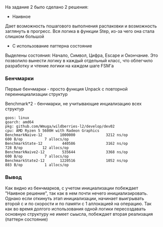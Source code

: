 На задание 2 было сделано 2 решения:
* Наивное

Дает возможность пошагового выполнения распаковки и возможность заглянуть в прогресс. Вся логика в функции Step, из-за чего она стала слишком большой

* С использование паттерна состояние

Выделены состояния: Начало, Символ, Цифра, Escape и Окончание. Это позволило вынести логику в каждый отдельный класс, что облегчило разработку и чтение логики на каждом шаге FSM'а


### Бенчмарки

Первые бенчмарки - просто функция Unpack с повторной переинициализации структур

Benchmark*2 - бенчмарки, не учитывающие инциализацию всех структур 

```
goos: linux
goarch: amd64
pkg: github.com/Wmuga/wildberries-l2/develop/dev02
cpu: AMD Ryzen 5 5600H with Radeon Graphics         
BenchmarkNaive-12        1000000              3212 ns/op             600 B/op          7 allocs/op
BenchmarkState-12         440586              3162 ns/op             728 B/op         12 allocs/op
BenchmarkNaive2-12        535644              3368 ns/op             600 B/op          7 allocs/op
BenchmarkState2-12       1220516              1052 ns/op             883 B/op          1 allocs/op
```

### Вывод

Как видно из бенчмарков, с учетом инициализации побеждает "Наивное решение", так как в нем почти нечего инициализировать. Однако если откинуть этап инициализации, начинает выигрывать второй с и по скорости и по памяти с 1 аллокацией на операцию. Так как во время долгого использования одной логики пересоздавать основную структуру не имеет сыысла, побеждает вторая реализация (паттерн состояние)